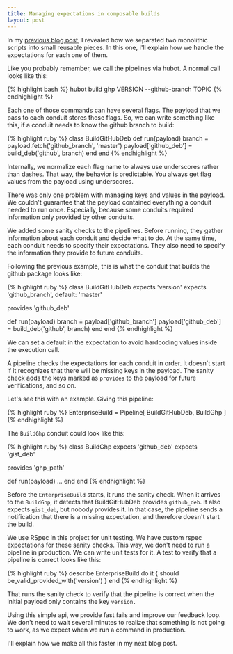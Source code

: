 ```yaml
---
title: Managing expectations in composable builds
layout: post
---
```


In my [previous blog post](http://calavera.github.io/2014/03/09/composable-builds-for-on-premise-products.html), I revealed how we separated two monolithic scripts into small reusable pieces. In this one, I'll explain how we handle the expectations for each one of them.

Like you probably remember, we call the pipelines via hubot. A normal call looks like this:

{% highlight bash %}
hubot build ghp VERSION --github-branch TOPIC
{% endhighlight %}

Each one of those commands can have several flags. The payload that we pass to each conduit stores those flags. So, we can write something like this, if a conduit needs to know the github branch to build:

{% highlight ruby %}
class BuildGitHubDeb
  def run(payload)
     branch = payload.fetch('github_branch', 'master')
     payload['github_deb'] = build_deb('github', branch)
  end
end
{% endhighlight %}

Internally, we normalize each flag name to always use underscores rather than dashes. That way, the behavior is predictable. You always get flag values from the payload using underscores.

There was only one problem with managing keys and values in the payload. We couldn't guarantee that the payload contained everything a conduit needed to run once. Especially, because some conduits required information only provided by other conduits.

We added some sanity checks to the pipelines. Before running, they gather information about each conduit and decide what to do. At the same time, each conduit needs to specify their expectations. They also need to specify the information they provide to future conduits.

Following the previous example, this is what the conduit that builds the github package looks like:

{% highlight ruby %}
class BuildGitHubDeb
  expects 'version'
  expects 'github_branch', default: 'master'

  provides 'github_deb'

  def run(payload)
    branch = payload['github_branch']
    payload['github_deb'] = build_deb('github', branch)
  end
end
{% endhighlight %}

We can set a default in the expectation to avoid hardcoding values inside the execution call.

A pipeline checks the expectations for each conduit in order. It doesn't start if it recognizes that there will be missing keys in the payload. The sanity check adds the keys marked as `provides` to the payload for future verifications, and so on.

Let's see this with an example. Giving this pipeline:

{% highlight ruby %}
EnterpriseBuild = Pipeline[
   BuildGitHubDeb,
   BuildGhp
]
{% endhighlight %}

The `BuildGhp` conduit could look like this:

{% highlight ruby %}
class BuildGhp
  expects 'github_deb'
  expects 'gist_deb'

  provides 'ghp_path'

  def run(payload)
    ...
  end
end
{% endhighlight %}

Before the `EnterpriseBuild` starts, it runs the sanity check. When it arrives to the `BuildGhp`, it detects that BuildGitHubDeb provides `github_deb`. It also expects `gist_deb`, but nobody provides it. In that case, the pipeline sends a notification that there is a missing expectation, and therefore doesn't start the build.

We use RSpec in this project for unit testing. We have custom rspec expectations for these sanity checks. This way, we don't need to run a pipeline in production. We can write unit tests for it. A test to verify that a pipeline is correct looks like this:

{% highlight ruby %}
describe EnterpriseBuild do
  it { should be_valid_provided_with('version') }
end
{% endhighlight %}

That runs the sanity check to verify that the pipeline is correct when the initial payload only contains the key `version.`

Using this simple api, we provide fast fails and improve our feedback loop. We don't need to wait several minutes to realize that something is not going to work, as we expect when we run a command in production.

I'll explain how we make all this faster in my next blog post.
